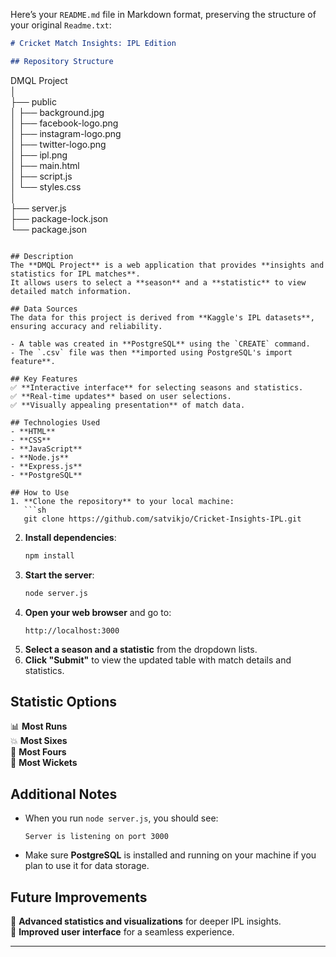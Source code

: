Here’s your `README.md` file in Markdown format, preserving the structure of your original `Readme.txt`:  

```md
# Cricket Match Insights: IPL Edition  

## Repository Structure  
```
DMQL Project  
│  
├── public  
│   ├── background.jpg  
│   ├── facebook-logo.png  
│   ├── instagram-logo.png  
│   ├── twitter-logo.png  
│   ├── ipl.png  
│   ├── main.html  
│   ├── script.js  
│   └── styles.css  
│  
├── server.js  
├── package-lock.json  
└── package.json  
```

## Description  
The **DMQL Project** is a web application that provides **insights and statistics for IPL matches**.  
It allows users to select a **season** and a **statistic** to view detailed match information.  

## Data Sources  
The data for this project is derived from **Kaggle's IPL datasets**, ensuring accuracy and reliability.  

- A table was created in **PostgreSQL** using the `CREATE` command.  
- The `.csv` file was then **imported using PostgreSQL's import feature**.  

## Key Features  
✅ **Interactive interface** for selecting seasons and statistics.  
✅ **Real-time updates** based on user selections.  
✅ **Visually appealing presentation** of match data.  

## Technologies Used  
- **HTML**  
- **CSS**  
- **JavaScript**  
- **Node.js**  
- **Express.js**  
- **PostgreSQL**  

## How to Use  
1. **Clone the repository** to your local machine:  
   ```sh
   git clone https://github.com/satvikjo/Cricket-Insights-IPL.git
   ```
2. **Install dependencies**:  
   ```sh
   npm install
   ```
3. **Start the server**:  
   ```sh
   node server.js
   ```
4. **Open your web browser** and go to:  
   ```
   http://localhost:3000
   ```
5. **Select a season and a statistic** from the dropdown lists.  
6. **Click "Submit"** to view the updated table with match details and statistics.  

## Statistic Options  
📊 **Most Runs**  
💥 **Most Sixes**  
🏏 **Most Fours**  
🎯 **Most Wickets**  

## Additional Notes  
- When you run `node server.js`, you should see:  
  ```
  Server is listening on port 3000
  ```
- Make sure **PostgreSQL** is installed and running on your machine if you plan to use it for data storage.  

## Future Improvements  
🚀 **Advanced statistics and visualizations** for deeper IPL insights.  
🎨 **Improved user interface** for a seamless experience.  

---
